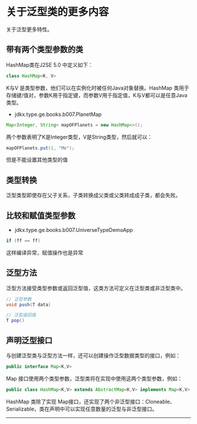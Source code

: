 #   关于泛型类的更多内容

关于泛型更多特性。

##  带有两个类型参数的类

HashMap类在J2SE 5.0 中定义如下：

```Java
class HashMap<K, V>
```

K与V 是类型参数，他们可以在实例化时被任何Java对象替换。HashMap 类用于存储键/值对，参数K用于指定键，而参数V用于指定值，K与V都可以是任意Java类型。

-   jdkx.type.ge.books.b007.PlanetMap

```Java
Map<Integer, String> mapOFPlanets = new HashMap<>();
```

两个参数表明了K是Integer类型，V是String类型，然后就可以：

```Java
mapOFPlanets.put(1, "Me");
```

但是不能设置其他类型的值


##  类型转换

泛型类型即使存在父子关系，子类转换成父类或父类转成成子类，都会失败。


##  比较和赋值类型参数

-   jdkx.type.ge.books.b007.UniverseTypeDemoApp

```Java
if (ff == ff)
```

这样编译异常，赋值操作也是异常

##  泛型方法

泛型方法接受类型参数或返回泛型值，这类方法可定义在泛型类或非泛型类中。

```Java
// 泛型参数
void push(T data)

// 泛型返回值
T pop()
```

##  声明泛型接口

与创建泛型类与泛型方法一样，还可以创建操作泛型数据类型的接口，例如：

```Java
public interface Map<K,V>
```

Map 接口使用两个类型参数，泛型类将在实现中使用这两个类型参数，例如：

```Java
public class HashMap<K,V> extends AbstractMap<K,V> implements Map<K,V>, Cloneable, Serializable 
```

HashMap 类除了实现 Map接口，还实现了两个非泛型接口：Cloneable、Serializable，类在声明中可以实现任意数量的泛型与非泛型接口。

----
